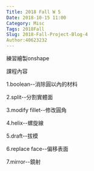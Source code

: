```yaml
---
Title: 2018 Fall W 5
Date: 2018-10-15 11:00
Category: Misc
Tags: 2018Fall
Slug: 2018-Fall-Project-Blog-4
Author:40623232
---
```

練習繪製onshape

<!-- PELICAN_END_SUMMARY -->

課程內容

1.boolean--消除圓以內的材料

2.split--分割實體面

3.modify fillet--修改圓角

4.helix--螺旋線

5.draft--拔模

6.replace face--偏移表面

7.mirror--鏡射
